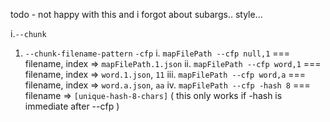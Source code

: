 todo - not happy with this and i forgot about subargs.. style... 

i.`--chunk`
  1. `--chunk-filename-pattern` `-cfp`
    i. `mapFilePath --cfp null,1` === filename, index => `mapFilePath.1.json`
    ii. `mapFilePath --cfp word,1` === filename, index => `word.1.json`, `11`
    iii. `mapFilePath --cfp word,a` === filename, index => `word.a.json`, `aa`
    iv. `mapFilePath --cfp -hash 8` === filename => `[unique-hash-8-chars]` ( this only works if -hash is immediate after --cfp )
